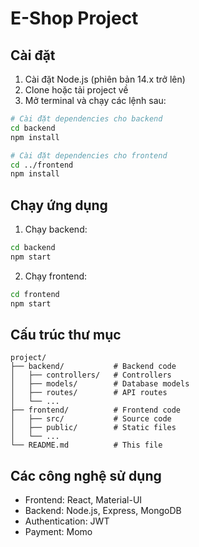 # E-Shop Project

## Cài đặt

1. Cài đặt Node.js (phiên bản 14.x trở lên)
2. Clone hoặc tải project về
3. Mở terminal và chạy các lệnh sau:

```bash
# Cài đặt dependencies cho backend
cd backend
npm install

# Cài đặt dependencies cho frontend
cd ../frontend
npm install
```

## Chạy ứng dụng

1. Chạy backend:
```bash
cd backend
npm start
```

2. Chạy frontend:
```bash
cd frontend
npm start
```

## Cấu trúc thư mục

```
project/
├── backend/           # Backend code
│   ├── controllers/   # Controllers
│   ├── models/        # Database models
│   ├── routes/        # API routes
│   └── ...
├── frontend/          # Frontend code
│   ├── src/           # Source code
│   ├── public/        # Static files
│   └── ...
└── README.md          # This file
```

## Các công nghệ sử dụng
- Frontend: React, Material-UI
- Backend: Node.js, Express, MongoDB
- Authentication: JWT
- Payment: Momo